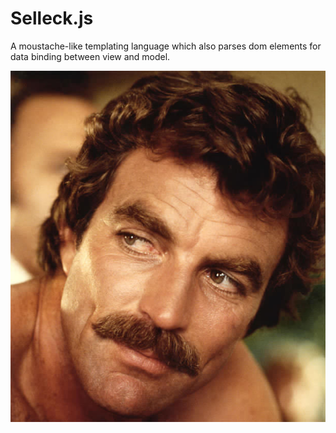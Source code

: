 # Selleck.js

A moustache-like templating language which also parses dom elements for data binding between view and model.

![alt text](https://github.com/hamizmz/selleck-js/raw/master/selleck.jpg "Mmmm look at that moustache!")

